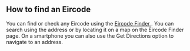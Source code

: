 ##  How to find an Eircode

You can find or check any Eircode using the [ Eircode Finder
](https://finder.eircode.ie/#/) . You can search using the address or by
locating it on a map on the Eircode Finder page. On a smartphone you can also
use the Get Directions option to navigate to an address.

